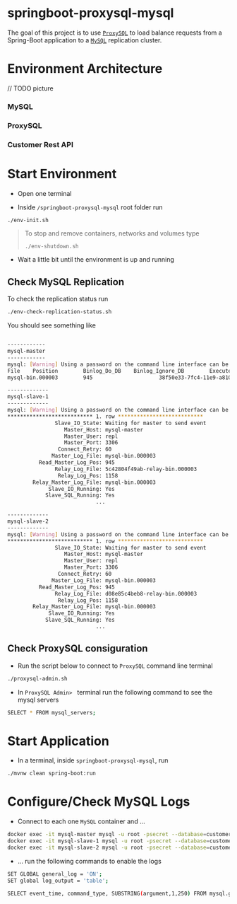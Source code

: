 # springboot-proxysql-mysql

The goal of this project is to use [`ProxySQL`](https://proxysql.com/) to load balance requests from a Spring-Boot
application to a [`MySQL`](https://www.mysql.com/) replication cluster.

# Environment Architecture

// TODO picture

### MySQL

### ProxySQL

### Customer Rest API

# Start Environment

- Open one terminal

- Inside `/springboot-proxysql-mysql` root folder run

```bash
./env-init.sh
```
> To stop and remove containers, networks and volumes type
> ```
> ./env-shutdown.sh
> ```

- Wait a little bit until the environment is up and running

## Check MySQL Replication

To check the replication status run
```bash
./env-check-replication-status.sh
```

You should see something like
```bash

------------
mysql-master
------------
mysql: [Warning] Using a password on the command line interface can be insecure.
File    Position        Binlog_Do_DB    Binlog_Ignore_DB        Executed_Gtid_Set
mysql-bin.000003        945                     38f50e33-7fc4-11e9-a810-0242ac1b0003:1-9

-------------
mysql-slave-1
-------------
mysql: [Warning] Using a password on the command line interface can be insecure.
*************************** 1. row ***************************
               Slave_IO_State: Waiting for master to send event
                  Master_Host: mysql-master
                  Master_User: repl
                  Master_Port: 3306
                Connect_Retry: 60
              Master_Log_File: mysql-bin.000003
          Read_Master_Log_Pos: 945
               Relay_Log_File: 5c42804f49ab-relay-bin.000003
                Relay_Log_Pos: 1158
        Relay_Master_Log_File: mysql-bin.000003
             Slave_IO_Running: Yes
            Slave_SQL_Running: Yes
                            ...

-------------
mysql-slave-2
-------------
mysql: [Warning] Using a password on the command line interface can be insecure.
*************************** 1. row ***************************
               Slave_IO_State: Waiting for master to send event
                  Master_Host: mysql-master
                  Master_User: repl
                  Master_Port: 3306
                Connect_Retry: 60
              Master_Log_File: mysql-bin.000003
          Read_Master_Log_Pos: 945
               Relay_Log_File: d08e85c4beb8-relay-bin.000003
                Relay_Log_Pos: 1158
        Relay_Master_Log_File: mysql-bin.000003
             Slave_IO_Running: Yes
            Slave_SQL_Running: Yes
                            ...
```

## Check ProxySQL consiguration

- Run the script below to connect to `ProxySQL` command line terminal
```bash
./proxysql-admin.sh
```

- In `ProxySQL Admin> ` terminal run the following command to see the mysql servers 
```bash
SELECT * FROM mysql_servers;
```

# Start Application

- In a terminal, inside `springboot-proxysql-mysql`, run
```bash
./mvnw clean spring-boot:run
```

# Configure/Check MySQL Logs

- Connect to each one `MySQL` container and ...
```bash
docker exec -it mysql-master mysql -u root -psecret --database=customerdb
docker exec -it mysql-slave-1 mysql -u root -psecret --database=customerdb
docker exec -it mysql-slave-2 mysql -u root -psecret --database=customerdb
```

- ... run the following commands to enable the logs
```bash
SET GLOBAL general_log = 'ON';
SET global log_output = 'table';

SELECT event_time, command_type, SUBSTRING(argument,1,250) FROM mysql.general_log WHERE command_type = 'Query' AND (argument LIKE 'insert into customers %' OR argument LIKE 'select customer0_.id %' OR argument LIKE 'update customers %' OR argument LIKE 'delete from customers %'); 
```

